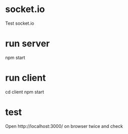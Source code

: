 # socket.io
Test socket.io

# run server
npm start

# run client
cd client
npm start

# test
Open http://localhost:3000/ on browser twice and check
